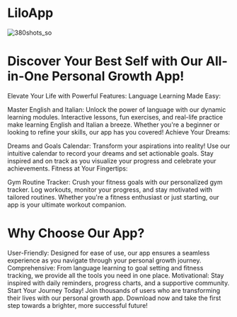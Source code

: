# LiloApp


![380shots_so](https://github.com/user-attachments/assets/43446cc8-fef0-40e6-95d4-736409f48337)


# Discover Your Best Self with Our All-in-One Personal Growth App!

Elevate Your Life with Powerful Features:
Language Learning Made Easy:

Master English and Italian: Unlock the power of language with our dynamic learning modules. Interactive lessons, fun exercises, and real-life practice make learning English and Italian a breeze. Whether you're a beginner or looking to refine your skills, our app has you covered!
Achieve Your Dreams:

Dreams and Goals Calendar: Transform your aspirations into reality! Use our intuitive calendar to record your dreams and set actionable goals. Stay inspired and on track as you visualize your progress and celebrate your achievements.
Fitness at Your Fingertips:

Gym Routine Tracker: Crush your fitness goals with our personalized gym tracker. Log workouts, monitor your progress, and stay motivated with tailored routines. Whether you're a fitness enthusiast or just starting, our app is your ultimate workout companion.

# Why Choose Our App?
User-Friendly: Designed for ease of use, our app ensures a seamless experience as you navigate through your personal growth journey.
Comprehensive: From language learning to goal setting and fitness tracking, we provide all the tools you need in one place.
Motivational: Stay inspired with daily reminders, progress charts, and a supportive community.
Start Your Journey Today!
Join thousands of users who are transforming their lives with our personal growth app. Download now and take the first step towards a brighter, more successful future!

